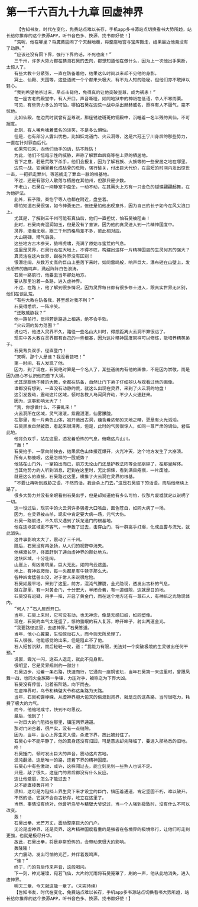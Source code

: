 # 第一千六百九十九章 回虚神界
        【告知书友，时代在变化，免费站点难以长存，手机app多书源站点切换看书大势所趋，站长给你推荐的这个换源APP，听书音色多、换源、找书都好使！】
       “荒呢，他在哪里？将魔葵园闹了个天翻地覆，将整座地宫与宝库搬走，结果最近他竟没有了动静。”
       “应该还没有回下界，强行下界的话，不死也废！”
       三千州，许多大势力都在猜测石昊的去向，都想知道他在做什么，因为上一次他出手果断，太惊人了。
       有些大教十分紧张，一直在防备着他，结果这么时间以来却不见他的身影。
       冥土、仙殿、天国等，这些道统一个个都来头极大，有不为人知的隐秘，但他们亦不敢掉以轻心。
       “我到希望他杀过来，早点击毙他，免得真的让他突破至尊，成为祸患！”
       在一座古老的殿堂中，有人开口，声音嘶哑，如同地狱中的神祇在低语，令人不寒而栗。
       可见，有些势力多么的可怕，哪怕石昊在边荒一战中杀出赫赫威名，照样有人不服气，毫不怵他。
       比如仙殿，在边荒时就曾有至尊说，那座锈迹斑斑的铜殿中，沉睡着一名半残的真仙，不可揣度。
       此刻，有人嘴角噙着莫名的淡笑，不是多么惧怕。
       但是，也有部分人露出忧色，比如妖龙道门、火云洞等，这是六冠王宁川身后的那些势力，一直在针对罪血后代。
       如果荒归来，向他们动手的话，防不胜防！
       为此，他们不惜暗示性的威胁，声称了解罪血后裔等在上界的栖居地。
       言下之意，若是荒敢下杀手，他们会报复，因为了解石族、火族等的一些安居之地在哪里。
       边荒一战，安澜冒着化成枯骨的危险，强行破关，付出巨大代价，在最短的时间内发出惊世一击，一把抓走罪州，等若掳走了罪血一脉的根基地。
       不过，还是有部分人散落与栖居在其他州，但那只是少数。
       不老山，石昊在一间静室中盘坐，一动不动，在其肩头上方有一只金色的蝴蝶翩翩起舞，在为他护法。
       此外，石子陵、秦怡宁等人也都在附近，盘坐着。
       哪怕知道石昊很强，如今神勇无匹，但还是怕他出现意外，因为自己的长子如今在风尖浪口上。
       尤其是，了解到三千州可能有真仙后，他们一直担忧，怕石昊被阻击！
       此时，石昊肉壳温润如玉，但是没有了意识，因为他的真灵进入到一片精神国度中。
       灵界，浩瀚无垠，跟三千州的格局差不多，彼此相对应。
       大山磅礴，精气袅袅。
       这些地方古木参天，猿啼虎啸，充满了原始与蛮荒的气息。
       这里是灵界，石昊行走在大地上，不得不叹，构建出这样一片精神国度的生灵何其的强大？
       真灵活在这片世界，跟在外界没有区别！
       银瀑壮阔，从数万丈高的巨山上垂落下来时，如同雷鸣般，响声巨大，瀑布砸在山壁上，发出恐怖的轰鸣声，溅起阵阵白色浪涛。
       石昊一路前行，他要去当年那处地方。
       要从那里沿着一条路，进入虚神界。
       不过，在路上，他了解到很多情况，因为灵界每日都有很多修士进入，跟真实世界无区别，他们在谈乱荒。
       “有些大教在防备我，甚至想对我不利？”
       石昊得悉后，一阵冷笑。
       “还敢威胁我？”
       他一路前行，觉得若是路途上相遇，绝不会手软。
       “火云洞的势力范围？”
       说也巧，他进入灵界不久，路径一些名山大川时，得悉距离火云洞不算很远了。
       现实中各大教在灵界都有自己的一些根基，因为这片精神国度同样可以修炼，能培养精英弟子。
       石昊背负双手，径直登门！
       “天啊，那个人是谁？我没看错吧！”
       第一时间，有人发现了他。
       因为，到了现在，石昊绝对算是一个名人了，某些道统内有他的画像，不是因为崇敬，而是因为担心不认识他而惹下大祸。
       尤其是跟他不睦的大教，全都在防备，自然让门下弟子仔细辨认与观看过他的画像。
       谁都没有想到，一直没有动静的荒，就这么出现在灵界，来到了火云洞的地盘！
       这引发轰动，震动这片区域，顿时各教人马闻风齐动，不少人火速赶来。
       因为，这事影响太大了！
       “荒，你想做什么，不要乱来！”
       火云洞所在区域，灵气滚滚，紫霞湛湛，仙雾朦胧。
       在那里，有一片紫色山体，被开凿出古洞，蕴含着浓郁的天地之精，更是有火光滔滔。
       石昊黑发自然披散，看起来很清秀，但是，此时的气势很惊人，如同一尊严肃的谪仙，君临此地。
       他背负双手，站在这里，透发着恐怖的气息，俯瞰这片山川。
       “轰！”
       石昊抬手，一掌向前按去，结果紫色山体接连爆开，火光冲天，这个地方发生了大崩溃。
       所有人都傻眼，这是怎样的一股威势？
       他站在山门外，一掌拍出而已，前方无论山门还是护教法阵等全部崩碎了，在那里解体。
       当其他势力的人听到消息，赶到在这里时，无比惊悚，看到满目疮痍，一片废墟。
       就是这么的直接，石昊路过这里，横推了火云洞在灵界的根基。
       “不要让再听到威胁之语，不然的话，我会杀上门去。”这是石昊留下的话语，而后他继续上路了。
       很多大势力并没有亲眼看到石昊出手，但是却知道他有多么可怕，仅那片废墟就足以说明了一切。
       这一役过后，现实中的火云洞许多强者大口咳血，面色苍白，如同大病了一场。
       因为，在灵界被击杀，现实中肯定要大病一场，元气大伤。
       石昊一路前进，不久后又遇到了妖龙道门的根基地。
       他在这块区域更不客气，一拳轰了过去，击穿山门，将一群高手打爆，化成血雾与流光，就此消失。
       这件事影响太大了，震动了三千州。
       随后，石昊没有再张扬，从人们的视野中消失。
       他横渡长空，径直赶到了通向虚神界的那处地方。
       这块区域，十分壮阔。
       山崖上，有凶禽筑巢，巨大无比，如同乌云遮盖。
       地上，有神蚁爬动，每一头都足有牛犊子那么大。
       各种凶禽猛兽出没，对于常人来说很危险。
       石昊如履平地，来到了这里，前方，混沌气朦胧，金光隐现，透发出古朴的气息。
       就在那里，有一对黄金门，十分宏大，半闭合着，有一道缝隙，这就是目的地。
       石昊没有迟疑，用手一推，开启了黄金门，而在这个地方还有一尊石人，有神祇之光隐现体内。
       “何人？”石人居然开口。
       当年，石昊上来时，它可没有动，也无神念，像是无感知般，如同塑像。
       现在，石昊的血气太旺盛了，惊的蛰眠的石人复苏，睁开眸子，射出两道金光。
       “我要路径这里，去虚神界。”石昊答道。
       当年，他小心翼翼，生怕惊动石人，而今则无所忌惮了。
       石人很强，他能感觉的出来，但是阻止不了他。
       石人短暂沉默，而后轻轻一叹，道：“我能力有限，无法对一个突破极境的生灵做出任何干预。”
       说罢，霞光一闪，这石人退走，就此不见身影。
       很明显，它是灵界规则的一部分！
       石昊迈步，沿着一条石路，快速而行，它通向一座铜雀坛，当年石昊第一来这里时，曾跟凤舞一战，也同火金族藤一争锋，力压对手，被称之为下界大凶。
       石昊没有停留，沿着石阶路，向下而去。
       在虚神界时，鸟爷和精璧大爷称这条路为天路。
       当年，石昊初露峥嵘，从虚神界胆大包天的偷渡到灵界，就是走的这条路，当时很吃力，耗费了极大的力气。
       而今，他缩地成寸，快到不可思议。
       最后，他到了！
       一对巨大的门阻挡在那里，镇压两界通道。
       那对门闭合着，很严实，没有一点缝隙。
       因为，当年，当心上界生灵入侵，杀进下界，故此被封住了。
       石昊心中不能平静了，他的真身还没有归回，可是意志却先降临了，要进入那熟悉的旧地。
       咚！
       石昊捶门，顿时发出巨大的声音，震动这片古地。
       混沌翻涌，这是唯一的路，连着下界的精神国度。
       石昊心中有些激动，或许，这样闯过去，能立刻见到一些熟人也说不定。
       只是，敲了很久，这座门的背后都没有什么反应。
       这让他蹙眉，怎么才能过去？
       总不能直接轰开吧？
       须知，这可是为阻挡上界生灵下来才设立的巨门，镇压着通道，肯定坚固不朽，难以破开。
       不然的话，它就不会自古长存，屹立在这里了。
       当然，事情没有绝对，他曾听鸟爷与精璧大爷说过，当一个人强到极致时，没有什么不可以改变。
       轰！
       石昊出拳，光芒万丈，震动整座巨大的门户。
       无论是虚神界，还是灵界，这片精神国度看重的是强者在各境界的极境修行，让他们可走到更强，也就是极尽升华。
       故此，石昊出拳，将是非常恐怖的，会带动来很大的影响。
       轰隆隆！
       大门震动，发出可怕的光芒，并伴着轰鸣声。
       “谁？”
       终于，门的背后传来声音，这般喝问。
       下一刻，神光璀璨，宛若飞仙，大片的光雨将石昊笼罩了，刷的一声，他从此地消失，进入虚神界。
       明天三章，今天就这能一章了。（未完待续）
       【告知书友，时代在变化，免费站点难以长存，手机app多书源站点切换看书大势所趋，站长给你推荐的这个换源APP，听书音色多、换源、找书都好使！】